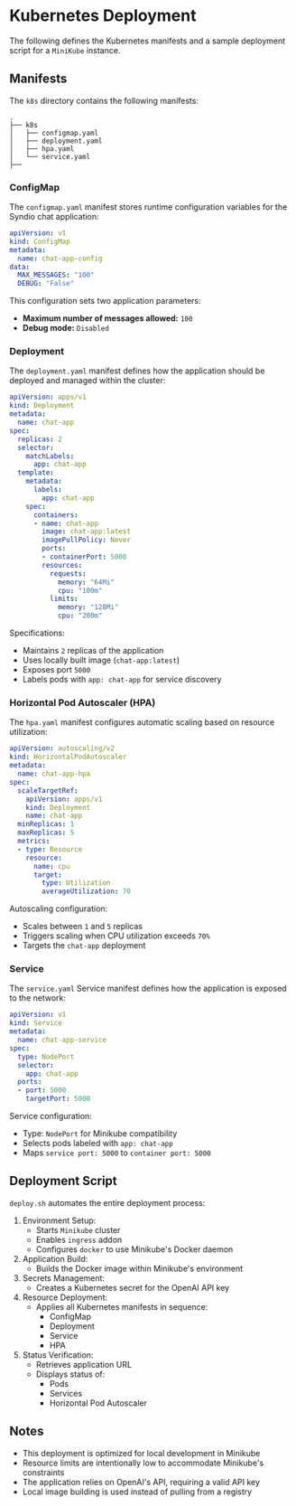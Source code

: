 # Kubernetes Deployment

The following defines the Kubernetes manifests and a sample deployment script for a `MiniKube` instance.

## Manifests
The `k8s` directory contains the following manifests:
```
.
├── k8s
│   ├── configmap.yaml
│   ├── deployment.yaml
│   ├── hpa.yaml
│   └── service.yaml
├── 
```

### ConfigMap
The `configmap.yaml` manifest stores runtime configuration variables for the Syndio chat application:

```yaml
apiVersion: v1
kind: ConfigMap
metadata:
  name: chat-app-config
data:
  MAX_MESSAGES: "100"
  DEBUG: "False"
```

This configuration sets two application parameters:
- **Maximum number of messages allowed:** `100`
- **Debug mode:** `Disabled`

### Deployment
The `deployment.yaml` manifest defines how the application should be deployed and managed within the cluster:

```yaml
apiVersion: apps/v1
kind: Deployment
metadata:
  name: chat-app
spec:
  replicas: 2
  selector:
    matchLabels:
      app: chat-app
  template:
    metadata:
      labels:
        app: chat-app
    spec:
      containers:
      - name: chat-app
        image: chat-app:latest
        imagePullPolicy: Never
        ports:
        - containerPort: 5000
        resources:
          requests:
            memory: "64Mi"
            cpu: "100m"
          limits:
            memory: "128Mi"
            cpu: "200m"
```

Specifications:
- Maintains `2` replicas of the application
- Uses locally built image (`chat-app:latest`)
- Exposes port `5000`
- Labels pods with `app: chat-app` for service discovery

### Horizontal Pod Autoscaler (HPA)
The `hpa.yaml` manifest configures automatic scaling based on resource utilization:

```yaml
apiVersion: autoscaling/v2
kind: HorizontalPodAutoscaler
metadata:
  name: chat-app-hpa
spec:
  scaleTargetRef:
    apiVersion: apps/v1
    kind: Deployment
    name: chat-app
  minReplicas: 1
  maxReplicas: 5
  metrics:
  - type: Resource
    resource:
      name: cpu
      target:
        type: Utilization
        averageUtilization: 70
```

Autoscaling configuration:
- Scales between `1` and `5` replicas
- Triggers scaling when CPU utilization exceeds `70%`
- Targets the `chat-app` deployment

### Service
The `service.yaml` Service manifest defines how the application is exposed to the network:

```yaml
apiVersion: v1
kind: Service
metadata:
  name: chat-app-service
spec:
  type: NodePort
  selector:
    app: chat-app
  ports:
  - port: 5000
    targetPort: 5000
```

Service configuration:
- Type: `NodePort` for Minikube compatibility
- Selects pods labeled with `app: chat-app`
- Maps `service port: 5000` to `container port: 5000`

## Deployment Script

`deploy.sh` automates the entire deployment process:

1. Environment Setup:
   - Starts `Minikube` cluster
   - Enables `ingress` addon
   - Configures `docker` to use Minikube's Docker daemon
2. Application Build:
   - Builds the Docker image within Minikube's environment
3. Secrets Management:
   - Creates a Kubernetes secret for the OpenAI API key
4. Resource Deployment:
   - Applies all Kubernetes manifests in sequence:
     - ConfigMap
     - Deployment
     - Service
     - HPA
5. Status Verification:
   - Retrieves application URL
   - Displays status of:
     - Pods
     - Services
     - Horizontal Pod Autoscaler

## Notes
- This deployment is optimized for local development in Minikube
- Resource limits are intentionally low to accommodate Minikube's constraints
- The application relies on OpenAI's API, requiring a valid API key
- Local image building is used instead of pulling from a registry